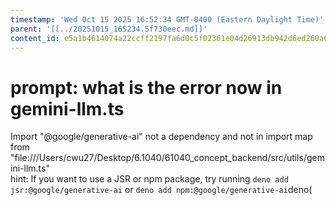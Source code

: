 ```yaml
---
timestamp: 'Wed Oct 15 2025 16:52:34 GMT-0400 (Eastern Daylight Time)'
parent: '[[../20251015_165234.5f730eec.md]]'
content_id: e5a1b4614074a22ccff2197fa6d0c5f02361e04d26913db942d6ed260a691b19
---
```


# prompt: what is the error now in gemini-llm.ts

Import "@google/generative-ai" not a dependency and not in import map from "file:///Users/cwu27/Desktop/6.1040/61040\_concept\_backend/src/utils/gemini-llm.ts"\
hint: If you want to use a JSR or npm package, try running `deno add jsr:@google/generative-ai` or `deno add npm:@google/generative-ai`deno(
